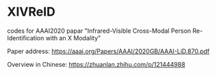# XIVReID
codes for AAAI2020 papar "Infrared-Visible Cross-Modal Person Re-Identification with an X Modality"  

Paper address: https://aaai.org/Papers/AAAI/2020GB/AAAI-LiD.870.pdf  

Overview in Chinese: https://zhuanlan.zhihu.com/p/121444988
